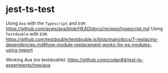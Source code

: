 # jest-ts-test

Using `Ava` with the `Typescript` and `ESM`: https://github.com/avajs/ava/blob/HEAD/docs/recipes/typescript.md
Using `Testdouble` with `ESM`: https://github.com/testdouble/testdouble.js/blob/main/docs/7-replacing-dependencies.md#how-module-replacement-works-for-es-modules-using-import

Working Ava (no testdouble): https://github.com/codan84/jest-ts-experiments/tree/ava
